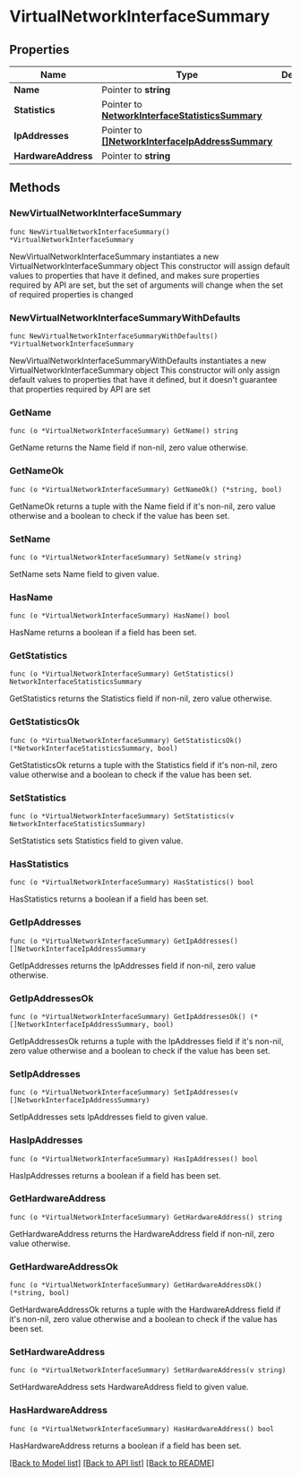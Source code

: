 # VirtualNetworkInterfaceSummary

## Properties

Name | Type | Description | Notes
------------ | ------------- | ------------- | -------------
**Name** | Pointer to **string** |  | [optional] 
**Statistics** | Pointer to [**NetworkInterfaceStatisticsSummary**](NetworkInterfaceStatisticsSummary.md) |  | [optional] 
**IpAddresses** | Pointer to [**[]NetworkInterfaceIpAddressSummary**](NetworkInterfaceIpAddressSummary.md) |  | [optional] 
**HardwareAddress** | Pointer to **string** |  | [optional] 

## Methods

### NewVirtualNetworkInterfaceSummary

`func NewVirtualNetworkInterfaceSummary() *VirtualNetworkInterfaceSummary`

NewVirtualNetworkInterfaceSummary instantiates a new VirtualNetworkInterfaceSummary object
This constructor will assign default values to properties that have it defined,
and makes sure properties required by API are set, but the set of arguments
will change when the set of required properties is changed

### NewVirtualNetworkInterfaceSummaryWithDefaults

`func NewVirtualNetworkInterfaceSummaryWithDefaults() *VirtualNetworkInterfaceSummary`

NewVirtualNetworkInterfaceSummaryWithDefaults instantiates a new VirtualNetworkInterfaceSummary object
This constructor will only assign default values to properties that have it defined,
but it doesn't guarantee that properties required by API are set

### GetName

`func (o *VirtualNetworkInterfaceSummary) GetName() string`

GetName returns the Name field if non-nil, zero value otherwise.

### GetNameOk

`func (o *VirtualNetworkInterfaceSummary) GetNameOk() (*string, bool)`

GetNameOk returns a tuple with the Name field if it's non-nil, zero value otherwise
and a boolean to check if the value has been set.

### SetName

`func (o *VirtualNetworkInterfaceSummary) SetName(v string)`

SetName sets Name field to given value.

### HasName

`func (o *VirtualNetworkInterfaceSummary) HasName() bool`

HasName returns a boolean if a field has been set.

### GetStatistics

`func (o *VirtualNetworkInterfaceSummary) GetStatistics() NetworkInterfaceStatisticsSummary`

GetStatistics returns the Statistics field if non-nil, zero value otherwise.

### GetStatisticsOk

`func (o *VirtualNetworkInterfaceSummary) GetStatisticsOk() (*NetworkInterfaceStatisticsSummary, bool)`

GetStatisticsOk returns a tuple with the Statistics field if it's non-nil, zero value otherwise
and a boolean to check if the value has been set.

### SetStatistics

`func (o *VirtualNetworkInterfaceSummary) SetStatistics(v NetworkInterfaceStatisticsSummary)`

SetStatistics sets Statistics field to given value.

### HasStatistics

`func (o *VirtualNetworkInterfaceSummary) HasStatistics() bool`

HasStatistics returns a boolean if a field has been set.

### GetIpAddresses

`func (o *VirtualNetworkInterfaceSummary) GetIpAddresses() []NetworkInterfaceIpAddressSummary`

GetIpAddresses returns the IpAddresses field if non-nil, zero value otherwise.

### GetIpAddressesOk

`func (o *VirtualNetworkInterfaceSummary) GetIpAddressesOk() (*[]NetworkInterfaceIpAddressSummary, bool)`

GetIpAddressesOk returns a tuple with the IpAddresses field if it's non-nil, zero value otherwise
and a boolean to check if the value has been set.

### SetIpAddresses

`func (o *VirtualNetworkInterfaceSummary) SetIpAddresses(v []NetworkInterfaceIpAddressSummary)`

SetIpAddresses sets IpAddresses field to given value.

### HasIpAddresses

`func (o *VirtualNetworkInterfaceSummary) HasIpAddresses() bool`

HasIpAddresses returns a boolean if a field has been set.

### GetHardwareAddress

`func (o *VirtualNetworkInterfaceSummary) GetHardwareAddress() string`

GetHardwareAddress returns the HardwareAddress field if non-nil, zero value otherwise.

### GetHardwareAddressOk

`func (o *VirtualNetworkInterfaceSummary) GetHardwareAddressOk() (*string, bool)`

GetHardwareAddressOk returns a tuple with the HardwareAddress field if it's non-nil, zero value otherwise
and a boolean to check if the value has been set.

### SetHardwareAddress

`func (o *VirtualNetworkInterfaceSummary) SetHardwareAddress(v string)`

SetHardwareAddress sets HardwareAddress field to given value.

### HasHardwareAddress

`func (o *VirtualNetworkInterfaceSummary) HasHardwareAddress() bool`

HasHardwareAddress returns a boolean if a field has been set.


[[Back to Model list]](../README.md#documentation-for-models) [[Back to API list]](../README.md#documentation-for-api-endpoints) [[Back to README]](../README.md)



